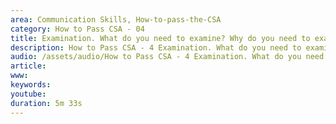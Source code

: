 ```yaml
---
area: Communication Skills, How-to-pass-the-CSA
category: How to Pass CSA - 04
title: Examination. What do you need to examine? Why do you need to examine? Tailored safety netting.
description: How to Pass CSA - 4 Examination. What do you need to examine? Why do you need to examine? Tailored safety netting Chris Marr
audio: /assets/audio/How to Pass CSA - 4 Examination. What do you need to examine_ Why do you need to examine_ Tailored safety netting Chris Marr - MQ.mp3
article: 
www: 
keywords: 
youtube: 
duration: 5m 33s
--- 
```

